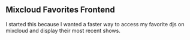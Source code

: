 Mixcloud Favorites Frontend
---

I started this because I wanted a faster way to access my favorite djs on mixcloud and display their most recent shows.